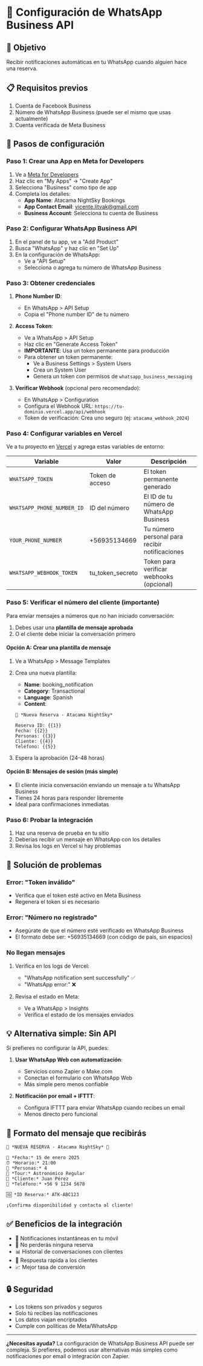 # 📱 Configuración de WhatsApp Business API

## 🎯 Objetivo
Recibir notificaciones automáticas en tu WhatsApp cuando alguien hace una reserva.

## 📋 Requisitos previos
1. Cuenta de Facebook Business
2. Número de WhatsApp Business (puede ser el mismo que usas actualmente)
3. Cuenta verificada de Meta Business

## 🚀 Pasos de configuración

### Paso 1: Crear una App en Meta for Developers

1. Ve a [Meta for Developers](https://developers.facebook.com/)
2. Haz clic en "My Apps" → "Create App"
3. Selecciona "Business" como tipo de app
4. Completa los detalles:
   - **App Name**: Atacama NightSky Bookings
   - **App Contact Email**: vicente.litvak@gmail.com
   - **Business Account**: Selecciona tu cuenta de Business

### Paso 2: Configurar WhatsApp Business API

1. En el panel de tu app, ve a "Add Product"
2. Busca "WhatsApp" y haz clic en "Set Up"
3. En la configuración de WhatsApp:
   - Ve a "API Setup"
   - Selecciona o agrega tu número de WhatsApp Business

### Paso 3: Obtener credenciales

1. **Phone Number ID**:
   - En WhatsApp > API Setup
   - Copia el "Phone number ID" de tu número

2. **Access Token**:
   - Ve a WhatsApp > API Setup
   - Haz clic en "Generate Access Token"
   - **IMPORTANTE**: Usa un token permanente para producción
   - Para obtener un token permanente:
     - Ve a Business Settings > System Users
     - Crea un System User
     - Genera un token con permisos de `whatsapp_business_messaging`

3. **Verificar Webhook** (opcional pero recomendado):
   - En WhatsApp > Configuration
   - Configura el Webhook URL: `https://tu-dominio.vercel.app/api/webhook`
   - Token de verificación: Crea uno seguro (ej: `atacama_webhook_2024`)

### Paso 4: Configurar variables en Vercel

Ve a tu proyecto en [Vercel](https://vercel.com/) y agrega estas variables de entorno:

| Variable | Valor | Descripción |
|----------|-------|-------------|
| `WHATSAPP_TOKEN` | Token de acceso | El token permanente generado |
| `WHATSAPP_PHONE_NUMBER_ID` | ID del número | El ID de tu número de WhatsApp Business |
| `YOUR_PHONE_NUMBER` | +56935134669 | Tu número personal para recibir notificaciones |
| `WHATSAPP_WEBHOOK_TOKEN` | tu_token_secreto | Token para verificar webhooks (opcional) |

### Paso 5: Verificar el número del cliente (importante)

Para enviar mensajes a números que no han iniciado conversación:
1. Debes usar una **plantilla de mensaje aprobada**
2. O el cliente debe iniciar la conversación primero

#### Opción A: Crear una plantilla de mensaje
1. Ve a WhatsApp > Message Templates
2. Crea una nueva plantilla:
   - **Name**: booking_notification
   - **Category**: Transactional
   - **Language**: Spanish
   - **Content**:
   ```
   🌟 *Nueva Reserva - Atacama NightSky*
   
   Reserva ID: {{1}}
   Fecha: {{2}}
   Personas: {{3}}
   Cliente: {{4}}
   Teléfono: {{5}}
   ```

3. Espera la aprobación (24-48 horas)

#### Opción B: Mensajes de sesión (más simple)
- El cliente inicia conversación enviando un mensaje a tu WhatsApp Business
- Tienes 24 horas para responder libremente
- Ideal para confirmaciones inmediatas

### Paso 6: Probar la integración

1. Haz una reserva de prueba en tu sitio
2. Deberías recibir un mensaje en WhatsApp con los detalles
3. Revisa los logs en Vercel si hay problemas

## 🔧 Solución de problemas

### Error: "Token inválido"
- Verifica que el token esté activo en Meta Business
- Regenera el token si es necesario

### Error: "Número no registrado"
- Asegúrate de que el número esté verificado en WhatsApp Business
- El formato debe ser: +56935134669 (con código de país, sin espacios)

### No llegan mensajes
1. Verifica en los logs de Vercel:
   - "WhatsApp notification sent successfully" ✅
   - "WhatsApp error:" ❌

2. Revisa el estado en Meta:
   - Ve a WhatsApp > Insights
   - Verifica el estado de los mensajes enviados

## 💡 Alternativa simple: Sin API

Si prefieres no configurar la API, puedes:

1. **Usar WhatsApp Web con automatización**:
   - Servicios como Zapier o Make.com
   - Conectan el formulario con WhatsApp Web
   - Más simple pero menos confiable

2. **Notificación por email + IFTTT**:
   - Configura IFTTT para enviar WhatsApp cuando recibes un email
   - Menos directo pero funcional

## 📝 Formato del mensaje que recibirás

```
🌟 *NUEVA RESERVA - Atacama NightSky* 🌟

📅 *Fecha:* 15 de enero 2025
⏰ *Horario:* 21:00
👥 *Personas:* 4
🎯 *Tour:* Astronómico Regular
👤 *Cliente:* Juan Pérez
📱 *Teléfono:* +56 9 1234 5678

🆔 *ID Reserva:* ATK-ABC123

¡Confirma disponibilidad y contacta al cliente!
```

## ✅ Beneficios de la integración

- 📱 Notificaciones instantáneas en tu móvil
- 🔔 No perderás ninguna reserva
- 📊 Historial de conversaciones con clientes
- 🤝 Respuesta rápida a los clientes
- 📈 Mejor tasa de conversión

## 🔒 Seguridad

- Los tokens son privados y seguros
- Solo tú recibes las notificaciones
- Los datos viajan encriptados
- Cumple con políticas de Meta/WhatsApp

---

**¿Necesitas ayuda?** La configuración de WhatsApp Business API puede ser compleja. Si prefieres, podemos usar alternativas más simples como notificaciones por email o integración con Zapier.